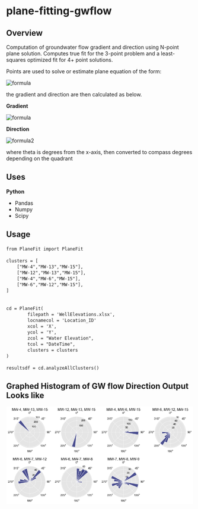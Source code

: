 # plane-fitting-gwflow

##  Overview
Computation of groundwater flow gradient and direction using N-point plane solution. Computes true fit for the 3-point problem and a least-squares optimized fit for 4+ point solutions. 


Points are used to solve or estimate plane equation of the form:

<img src="https://latex.codecogs.com/svg.latex?Ax+By+Cz-D=0" title="formula" size=100px/>

the gradient and direction are then calculated as below.

<b> Gradient </b>


<img src="https://latex.codecogs.com/svg.latex?gradient=\sqrt{\frac{A^2+B^2}{C^2}}" title="formula" size=100px/>

<b> Direction </b>

<img src="https://latex.codecogs.com/svg.latex?\theta=arctan\left(\frac{B}{A}\right)" title="formula2" size=100px/>

where theta is degrees from the x-axis, then converted to compass degrees depending on the quadrant

## Uses
<b> Python </b>
- Pandas
- Numpy
- Scipy

## Usage
```
from PlaneFit import PlaneFit

clusters = [
    ["MW-4","MW-13","MW-15"],
    ["MW-12","MW-13","MW-15"],
    ["MW-4","MW-6","MW-15"],
    ["MW-6","MW-12","MW-15"],
]


cd = PlaneFit(
        filepath = 'WellElevations.xlsx',
        locnamecol = 'Location_ID'
        xcol = 'X',
        ycol = 'Y',
        zcol = "Water Elevation",
        tcol = "DateTime",
        clusters = clusters
)

resultsdf = cd.analyzeAllClusters()

```

## Graphed Histogram of GW flow Direction Output Looks like

![Alt Text](hists.png)
